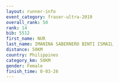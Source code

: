 ```yaml
---
layout: runner-info 
event_category: fraser-ultra-2019 
overall_rank: 50
rank: 14
bib: 5512
first_name: NUR
last_name: IMANINA SABERNERO BINTI ISMAIL
distance: 50KM
country: Philippines
category_km: 50KM
gender: Female
finish_time: 8-03-26
---
```

